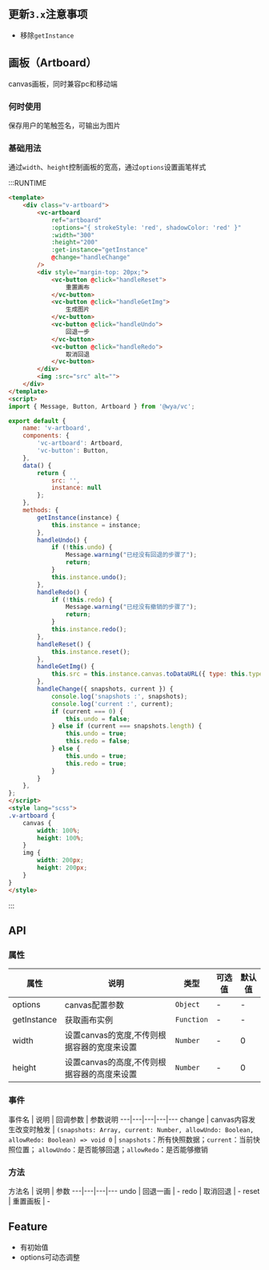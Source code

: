 ## 更新`3.x`注意事项
- 移除`getInstance`


## 画板（Artboard）
canvas画板，同时兼容pc和移动端

### 何时使用
保存用户的笔触签名，可输出为图片

### 基础用法
通过`width`、`height`控制画板的宽高，通过`options`设置画笔样式

:::RUNTIME
```html
<template>
	<div class="v-artboard">
		<vc-artboard 
			ref="artboard" 
			:options="{ strokeStyle: 'red', shadowColor: 'red' }"
			:width="300"
			:height="200"
			:get-instance="getInstance"
			@change="handleChange" 
		/>	
		<div style="margin-top: 20px;">
			<vc-button @click="handleReset">
				重置画布
			</vc-button>
			<vc-button @click="handleGetImg">
				生成图片
			</vc-button>
			<vc-button @click="handleUndo">
				回退一步
			</vc-button>
			<vc-button @click="handleRedo">
				取消回退
			</vc-button>
		</div>
		<img :src="src" alt="">
	</div>
</template>
<script>
import { Message, Button, Artboard } from '@wya/vc';

export default {
	name: 'v-artboard',
	components: {
		'vc-artboard': Artboard,
		'vc-button': Button,
	},
	data() {
		return {
			src: '',
			instance: null
		};
	},
	methods: {
		getInstance(instance) {
			this.instance = instance;
		},
		handleUndo() {
			if (!this.undo) {
				Message.warning("已经没有回退的步骤了");
				return;
			}
			this.instance.undo();
		},
		handleRedo() {
			if (!this.redo) {
				Message.warning("已经没有撤销的步骤了");
				return;
			}
			this.instance.redo();
		},
		handleReset() {
			this.instance.reset();
		},
		handleGetImg() {
			this.src = this.instance.canvas.toDataURL({ type: this.type, encoderOptions: this.encoderOptions });
		},
		handleChange({ snapshots, current }) {
			console.log('snapshots :', snapshots);
			console.log('current :', current);
			if (current === 0) {
				this.undo = false;
			} else if (current === snapshots.length) {
				this.undo = true;
				this.redo = false;
			} else {
				this.undo = true;
				this.redo = true;
			}
		}
	},
};
</script>
<style lang="scss">
.v-artboard {
	canvas {
		width: 100%;
		height: 100%;
	}
	img {
		width: 200px;
		height: 200px;
	}
}
</style>
```
:::

## API

### 属性
属性 | 说明 | 类型 | 可选值 | 默认值
---|---|---|---|--- 
options | canvas配置参数 | `Object` | - | - 
getInstance | 获取画布实例 | `Function` | - | - 
width | 设置canvas的宽度,不传则根据容器的宽度来设置 | `Number` | - | 0 
height | 设置canvas的高度,不传则根据容器的高度来设置 | `Number` | - | 0 

### 事件
事件名 | 说明 | 回调参数 | 参数说明
---|---|---|---|---
change | canvas内容发生改变时触发 | `(snapshots: Array, current: Number, allowUndo: Boolean, allowRedo: Boolean) => void 0` | `snapshots`：所有快照数据；`current`：当前快照位置； `allowUndo`：是否能够回退；`allowRedo`：是否能够撤销

### 方法
方法名 | 说明 | 参数
---|---|---|---
undo | 回退一画 | -
redo | 取消回退 | -
reset | 重置画板 | -

## Feature
+ 有初始值
+ options可动态调整
